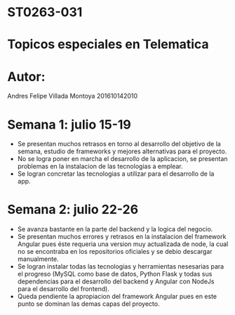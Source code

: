 # ST0263-031
# Topicos especiales en Telematica

# Autor:
Andres Felipe Villada Montoya
201610142010

# Semana 1: julio 15-19

- Se presentan muchos retrasos en torno al desarrollo del objetivo de la semana, estudio de frameworks y mejores alternativas para el proyecto. 
- No se logra poner en marcha el desarrollo de la aplicacion, se presentan problemas en la instalacion de las tecnologias a emplear. 
- Se logran concretar las tecnologias a utilizar para el desarrollo de la app.

# Semana 2: julio 22-26

- Se avanza bastante en la parte del backend y la logica del negocio.
- Se presentan muchos errores y retrasos en la instalacion del framework Angular pues éste requeria una version muy actualizada de node, la cual no se encontraba en los repositorios oficiales y se debio descargar manualmente.
- Se logran instalar todas las tecnologias y herramientas nesesarias para el progreso (MySQL como base de datos, Python Flask y todas sus dependencias para el desarrollo del backend y Angular con NodeJs para el desarrollo del frontend).
- Queda pendiente la apropiacion del framework Angular pues en este punto se dominan las demas capas del proyecto.
